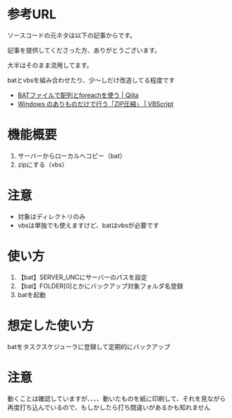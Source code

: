# 参考URL
ソースコードの元ネタは以下の記事からです。

記事を提供してくださった方、ありがとうございます。

大半はそのまま流用してます。

batとvbsを組み合わせたり、少〜しだけ改造してる程度です

- [BATファイルで配列とforeachを使う | Qiita](https://qiita.com/rai_suta/items/5ebdffc56e7e7768528b)
- [Windows のありものだけで行う「ZIP圧縮」 | VBScript](http://exvbs.seesaa.net/article/229463904.html)


# 機能概要
1. サーバーからローカルへコピー（bat）
1. zipにする（vbs）

# 注意
- 対象はディレクトリのみ
- vbsは単独でも使えますけど、batはvbsが必要です

# 使い方
1. 【bat】SERVER_UNCにサーバーのパスを設定
1. 【bat】FOLDER[0]とかにバックアップ対象フォルダ名登録
1. batを起動

# 想定した使い方
batをタスクスケジューラに登録して定期的にバックアップ

# 注意
動くことは確認していますが、、、、動いたものを紙に印刷して、それを見ながら再度打ち込んでいるので、もしかしたら打ち間違いがあるかも知れません
